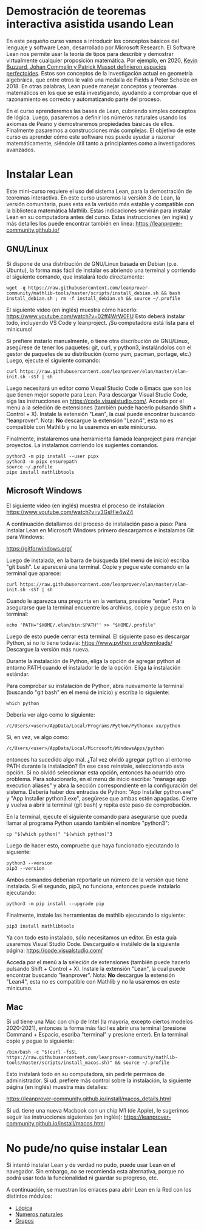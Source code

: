 # Demostración de teoremas interactiva asistida usando Lean

En este pequeño curso vamos a introducir los conceptos básicos del
lenguaje y software Lean, desarrollado por Microsoft Research.  El
Software Lean nos permite usar la teoría de tipos para describir y
demostrar virtualmente cualquier proposición matemática. Por ejemplo, en
2020, [Kevin Buzzard, Johan Commelin y Patrick Massot definieron
espacios
perfectoides](https://leanprover-community.github.io/lean-perfectoid-spaces/).
Estos son conceptos de la investigación actual en geometría algebráica,
que entre otros le valió una medalla de Fields a Peter Scholze en 2018.
En otras palabras, Lean puede manejar conceptos y teoremas matemáticos
en los que se está investigando, ayudando a comprobar que el
razonamiento es correcto y automatizando parte del proceso.

En el curso aprenderemos las bases de Lean, cubriendo simples conceptos
de lógica. Luego, pasaremos a definir los números naturales usando los
axiomas de Peano y demostraremos propiedades básicas de ellos.
Finalmente pasaremos a construcciones más complejas. El objetivo de este
curso es aprender cómo este software nos puede ayudar a razonar
matemáticamente, siéndole útil tanto a principiantes como a
investigadores avanzados.

# Instalar Lean

Este mini-curso requiere el uso del sistema Lean, para la demostración
de teoremas interactiva. En este curso usaremos la versión 3 de Lean,
la versión comunitaria, pues esta es la verisión más estable y
compatible con la biblioteca matemática Mathlib. Estas indicaciones
servirán para instalar Lean en su computadora antes del curso. Estas
instrucciones (en inglés) y más detalles los puede encontrar también en
línea: <https://leanprover-community.github.io/>

## GNU/Linux

Si dispone de una distribución de GNU/Linux basada en Debian
(p.e. Ubuntu), la forma más fácil de instalar es abriendo una terminal y
corriendo el siguiente comando, que instalará todo directamente:

    wget -q https://raw.githubusercontent.com/leanprover-community/mathlib-tools/master/scripts/install_debian.sh && bash install_debian.sh ; rm -f install_debian.sh && source ~/.profile

El siguiente video (en inglés) muestra cómo hacerlo:
<https://www.youtube.com/watch?v=02ff4WrW0FU> Esto deberá instalar todo,
incluyendo VS Code y leanproject. ¡Su computadora está lista para el
minicurso!

Si prefiere instarlo manualmente, o tiene otra discribución de
GNU/Linux, asegúrese de tener los paquetes: git, curl, y python3,
instalándolos con el gestor de paquetes de su distribución (como yum,
pacman, portage, etc.) Luego, ejecute el siguiente comando:

    curl https://raw.githubusercontent.com/leanprover/elan/master/elan-init.sh -sSf | sh

Luego necesitará un editor como Visual Studio Code o Emacs que son los
que tienen mejor soporte para Lean. Para descargar Visual Studio Code,
siga las instrucciones en <https://code.visualstudio.com/>. Acceda por el
menú a la seleción de extensiones (también puede hacerlo pulsando
Shift + Control + X). Instale la extensión "Lean", la cual puede
encontrar buscando "leanprover". Nota: **No** descargue la extensión
"Lean4", esta no es compatible con Mathlib y no la usaremos en este
minicurso.

Finalmente, instalaremos una herramienta llamada leanproject para
manejar proyectos. La instalamos corriendo los sugientes comandos.

    python3 -m pip install --user pipx
    python3 -m pipx ensurepath
    source ~/.profile
    pipx install mathlibtools

## Microsoft Windows

El siguiente video (en inglés) muestra el proceso de instalación
<https://www.youtube.com/watch?v=y3GsHIe4wZ4>

A continuación detallamos del proceso de instalación paso a paso: Para
instalar Lean en Microsoft Windows primero descargamos e instalamos Git
para Windows:

<https://gitforwindows.org/>

Luego de instalada, en la barra de búsqueda (del menú de inicio) escriba
"git bash". Le aparecerá una terminal. Copie y pegue este comando en la
terminal que aparece:

    curl https://raw.githubusercontent.com/leanprover/elan/master/elan-init.sh -sSf | sh

Cuando le aparezca una pregunta en la ventana, presione "enter". Para
asegurarse que la terminal encuentre los archivos, copie y pegue esto en
la terminal:

    echo 'PATH="$HOME/.elan/bin:$PATH"' >> "$HOME/.profile"

Luego de esto puede cerrar esta terminal. El siguiente paso es descargar
Python, si no lo tiene todavía: <https://www.python.org/downloads/>
Descargue la versión más nueva.

Durante la instalación de Python, eliga la opción de agregar python al
entorno PATH cuando el instalador le de la opción. Eliga la instalación
estándar.

Para comprobar su instalación de Python, abra nuevamente la terminal
(buscando "git bash" en el menú de inicio) y escriba lo siguiente:

    which python

Debería ver algo como lo siguiente:

    /c/Users/<user>/AppData/Local/Programs/Python/Pythonxx-xx/python

Si, en vez, ve algo como:

    /c/Users/<user>/AppData/Local/Microsoft/WindowsApps/python

entonces ha sucedido algo mal. ¿Tal vez olvidó agregar python al entorno
PATH durante la instalación? En ese caso reinstale, seleccionando esta
opción.  Si no olvidó seleccionar esta opción, entonces ha ocurrido otro
problema. Para solucionarlo, en el menú de inicio escriba: "manage app
execution aliases" y abra la sección correspondiente en la configuración
del sistema. Debería haber dos entradas de Python: "App Installer
python.exe" y "App Installer python3.exe", asegúrese que ambas estén
apagadas. Cierre y vuelva a abrir la terminal (git bash) y repita este
paso de comprobación.

En la terminal, ejecute el siguiente comando para asegurarse que pueda
llamar al programa Python usando también el nombre "python3":

    cp "$(which python)" "$(which python)"3

Luego de hacer esto, compruebe que haya funcionado ejecutando lo siguiente:

    python3 --version
    pip3 --version

Ambos comandos deberían reportarle un número de la versión que tiene
instalada. Si el segundo, pip3, no funciona, entonces puede instalarlo
ejecutando:

    python3 -m pip install --upgrade pip

Finalmente, instale las herramientas de mathlib ejecutando lo siguiente:

    pip3 install mathlibtools

Ya con todo esto instalado, sólo necesitamos un editor. En esta guía
usaremos Visual Studio Code. Descarguélo e instálelo de la siguiente
página: <https://code.visualstudio.com/>

Acceda por el menú a la seleción de extensiones (también puede hacerlo
pulsando Shift + Control + X). Instale la extensión "Lean", la cual
puede encontrar buscando "leanprover". Nota: **No** descargue la
extensión "Lean4", esta no es compatible con Mathlib y no la usaremos en
este minicurso.

## Mac

Si ud tiene una Mac con chip de Intel (la mayoría, excepto ciertos
modelos 2020-2021), entonces la forma más fácil es abrir una terminal
(presione Command + Espacio, escriba "terminal" y presione enter). En la
terminal copie y pegue lo siguiente:

    /bin/bash -c "$(curl -fsSL https://raw.githubusercontent.com/leanprover-community/mathlib-tools/master/scripts/install_macos.sh)" && source ~/.profile

Esto instalará todo en su computadora, sin pedirle permisos de
administrador. Si ud. prefiere más control sobre la instalación, la
siguiente página (en inglés) muestra más detalles:

<https://leanprover-community.github.io/install/macos_details.html>

Si ud. tiene una nueva Macbook con un chip M1 (de Apple), le sugerimos
seguir las instrucciones siguientes (en inglés):
<https://leanprover-community.github.io/install/macos.html>

# No pude/no quise instalar Lean

Si intentó instalar Lean y de verdad no pudo, puede usar Lean en el
navegador. Sin embargo, *no* se recomienda esta alternativa, porque no
podrá usar toda la funcionalidad ni guardar su progreso, etc.

A continuación, se muestran los enlaces para abrir Lean en la Red con
los distintos módulos:
 - [Lógica](https://leanprover-community.github.io/lean-web-editor/#url=https%3A%2F%2Fraw.githubusercontent.com%2Fgoens%2Fsmf-ues-2022%2Fmaster%2Fsrc%2Flogica.lean)
 - [Numeros naturales](https://leanprover-community.github.io/lean-web-editor/#url=https%3A%2F%2Fraw.githubusercontent.com%2Fgoens%2Fsmf-ues-2022%2Fmaster%2Fsrc%2Fnumeros_naturales.lean)
 - [Grupos](https://leanprover-community.github.io/lean-web-editor/#url=https%3A%2F%2Fraw.githubusercontent.com%2Fgoens%2Fsmf-ues-2022%2Fmaster%2Fsrc%2Fgrupos.lean)
